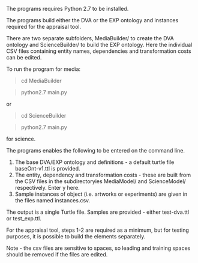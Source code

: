 The programs requires Python 2.7 to be installed.

The programs build either the DVA or the EXP ontology and instances required for the appraisal tool.

There are two separate subfolders, MediaBuilder/ to create the DVA ontology and ScienceBuilder/ to build the EXP ontology.
Here the individual CSV files containing entity names, dependencies and transformation costs can be edited.

To run the program for media:

> cd MediaBuilder

> python2.7 main.py 

or

> cd ScienceBuilder

> python2.7 main.py 

for science.

The programs enables the following to be entered on the command line.

1. The base DVA/EXP ontology and definitions - a default turtle file baseOnt-v1.ttl is provided.
2. The entity, dependency and transformation costs - these are built from the CSV files in the subdirectoryies 
   MediaModel/ and ScienceModel/ respectively. Enter y here.
3. Sample instances of object (i.e. artworks or experiments) are given in the files named instances.csv. 

The output is a single Turtle file. Samples are provided - either test-dva.ttl or test_exp.ttl. 

For the appraisal tool, steps 1-2 are required as a minimum, but for testing purposes, it is possible to build the elements separately.

Note - the csv files are sensitive to spaces, so leading and training spaces should be removed if the files are edited.
 
